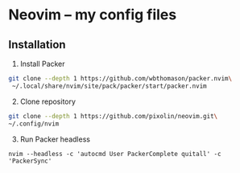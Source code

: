 # Neovim – my config files

## Installation

1. Install Packer

```bash
git clone --depth 1 https://github.com/wbthomason/packer.nvim\
 ~/.local/share/nvim/site/pack/packer/start/packer.nvim
```
2. Clone repository

```bash
git clone --depth 1 https://github.com/pixolin/neovim.git\
~/.config/nvim
```

3. Run Packer headless

```shell
nvim --headless -c 'autocmd User PackerComplete quitall' -c 'PackerSync'
```
